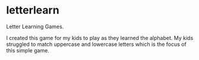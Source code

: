 # letterlearn
Letter Learning Games.

I created this game for my kids to play as they learned the alphabet. My kids struggled to match uppercase and lowercase letters which is the focus of this simple game.
